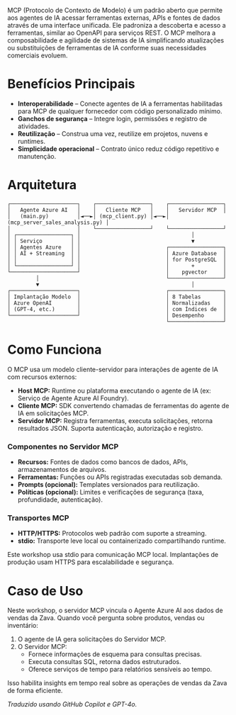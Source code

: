 MCP (Protocolo de Contexto de Modelo) é um padrão aberto que permite aos agentes de IA acessar ferramentas externas, APIs e fontes de dados através de uma interface unificada. Ele padroniza a descoberta e acesso a ferramentas, similar ao OpenAPI para serviços REST. O MCP melhora a composabilidade e agilidade de sistemas de IA simplificando atualizações ou substituições de ferramentas de IA conforme suas necessidades comerciais evoluem.

# Benefícios Principais

- **Interoperabilidade** – Conecte agentes de IA a ferramentas habilitadas para MCP de qualquer fornecedor com código personalizado mínimo.  
- **Ganchos de segurança** – Integre login, permissões e registro de atividades.  
- **Reutilização** – Construa uma vez, reutilize em projetos, nuvens e runtimes.  
- **Simplicidade operacional** – Contrato único reduz código repetitivo e manutenção.

# Arquitetura

```
┌─────────────────────┐    ┌─────────────────┐    ┌─────────────────┐
│   Agente Azure AI   │    │   Cliente MCP   │    │   Servidor MCP  │
│   (main.py)         │◄──►│ (mcp_client.py) │◄──►│ (mcp_server_sales_analysis.py) │
│                     │    └─────────────────┘    └─────────────────┘
│ ┌─────────────────┐ │                                   │
│ │ Serviço         │ │                                   ▼
│ │ Agentes Azure   │ │                           ┌─────────────────┐
│ │ AI + Streaming  │ │                           │ Azure Database  │
│ │                 │ │                           │ for PostgreSQL  │
│ └─────────────────┘ │                           │       +         │
└─────────────────────┘                           │    pgvector     │
         │                                        └─────────────────┘
         ▼                                                │
┌─────────────────────┐                           ┌─────────────────┐
│ Implantação Modelo  │                           │ 8 Tabelas       │
│ Azure OpenAI        │                           │ Normalizadas    │
│ (GPT-4, etc.)       │                           │ com Índices de  │
└─────────────────────┘                           │ Desempenho      │
                                                  └─────────────────┘
```

# Como Funciona

O MCP usa um modelo cliente-servidor para interações de agente de IA com recursos externos:

- **Host MCP:** Runtime ou plataforma executando o agente de IA (ex: Serviço de Agente Azure AI Foundry).  
- **Cliente MCP:** SDK convertendo chamadas de ferramentas do agente de IA em solicitações MCP.  
- **Servidor MCP:** Registra ferramentas, executa solicitações, retorna resultados JSON. Suporta autenticação, autorização e registro.

### Componentes no Servidor MCP

- **Recursos:** Fontes de dados como bancos de dados, APIs, armazenamentos de arquivos.  
- **Ferramentas:** Funções ou APIs registradas executadas sob demanda.  
- **Prompts (opcional):** Templates versionados para reutilização.  
- **Políticas (opcional):** Limites e verificações de segurança (taxa, profundidade, autenticação).

### Transportes MCP

- **HTTP/HTTPS:** Protocolos web padrão com suporte a streaming.  
- **stdio:** Transporte leve local ou containerizado compartilhando runtime.

Este workshop usa stdio para comunicação MCP local. Implantações de produção usam HTTPS para escalabilidade e segurança.

# Caso de Uso

Neste workshop, o servidor MCP vincula o Agente Azure AI aos dados de vendas da Zava. Quando você pergunta sobre produtos, vendas ou inventário:

1. O agente de IA gera solicitações do Servidor MCP.  
2. O Servidor MCP:  
    - Fornece informações de esquema para consultas precisas.  
    - Executa consultas SQL, retorna dados estruturados.  
    - Oferece serviços de tempo para relatórios sensíveis ao tempo.

Isso habilita insights em tempo real sobre as operações de vendas da Zava de forma eficiente.

*Traduzido usando GitHub Copilot e GPT-4o.*
